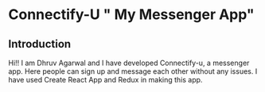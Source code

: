 # Connectify-U " My Messenger App"

## Introduction 
Hi!! I am Dhruv Agarwal and I have developed Connectify-u, a messenger app. Here people can sign up and message each other without any issues. I have used Create React App and Redux in making this app. 




